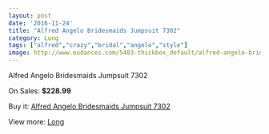 ```yaml
---
layout: post
date: '2016-11-24'
title: "Alfred Angelo Bridesmaids Jumpsuit 7302"
category: Long
tags: ["alfred","crazy","bridal","angelo","style"]
image: http://www.eudances.com/5483-thickbox_default/alfred-angelo-bridesmaids-jumpsuit-7302.jpg
---
```

Alfred Angelo Bridesmaids Jumpsuit 7302

On Sales: **$228.99**
<a href="https://www.eudances.com/en/long/1882-alfred-angelo-bridesmaids-jumpsuit-7302.html"><amp-img layout="responsive" width="600" height="600" src="//www.eudances.com/5483-thickbox_default/alfred-angelo-bridesmaids-jumpsuit-7302.jpg" alt="Alfred Angelo Bridesmaids Jumpsuit 7302 0" /></a>
<a href="https://www.eudances.com/en/long/1882-alfred-angelo-bridesmaids-jumpsuit-7302.html"><amp-img layout="responsive" width="600" height="600" src="//www.eudances.com/5484-thickbox_default/alfred-angelo-bridesmaids-jumpsuit-7302.jpg" alt="Alfred Angelo Bridesmaids Jumpsuit 7302 1" /></a>

Buy it: [Alfred Angelo Bridesmaids Jumpsuit 7302](https://www.eudances.com/en/long/1882-alfred-angelo-bridesmaids-jumpsuit-7302.html "Alfred Angelo Bridesmaids Jumpsuit 7302")

View more: [Long](https://www.eudances.com/en/21-long "Long")